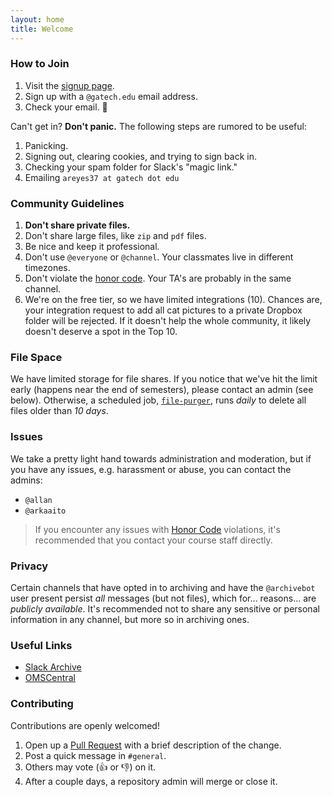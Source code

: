 ```yaml
---
layout: home
title: Welcome
---
```


### How to Join

1. Visit the [signup page](https://omscs-study.slack.com/signup).
2. Sign up with a `@gatech.edu` email address.
3. Check your email. :tada:

Can't get in? **Don't panic.** The following steps are rumored to be useful:

1. Panicking.
2. Signing out, clearing cookies, and trying to sign back in.
3. Checking your spam folder for Slack's "magic link."
4. Emailing `areyes37 at gatech dot edu`

### Community Guidelines

1. **Don't share private files.**
2. Don't share large files, like `zip` and `pdf` files.
3. Be nice and keep it professional.
4. Don't use `@everyone` or `@channel`. Your classmates live in different timezones.
5. Don't violate the [honor code](https://policylibrary.gatech.edu/student-affairs/academic-honor-code). Your TA's are probably in the same channel.
6. We're on the free tier, so we have limited integrations (10). Chances are, your integration request to add all cat pictures to a private Dropbox folder will be rejected. If it doesn't help the whole community, it likely doesn't deserve a spot in the Top 10.

### File Space

We have limited storage for file shares. If you notice that we've hit the limit early (happens near the end of semesters), please contact an admin (see below). Otherwise, a scheduled job, [`file-purger`](https://github.com/omscs-study/file-purger), runs *daily* to delete all files older than *10 days*.

### Issues

We take a pretty light hand towards administration and moderation, but if you
have any issues, e.g. harassment or abuse, you can contact the admins:

- `@allan`
- `@arkaaito`

> If you encounter any issues with [Honor Code](https://policylibrary.gatech.edu/student-affairs/academic-honor-code) violations, it's recommended that you contact your course staff directly.

### Privacy

Certain channels that have opted in to archiving and have the `@archivebot` user present persist _all_ messages (but not files), which for... reasons... are *publicly available*. It's recommended not to share any sensitive or personal information in any channel, but more so in archiving ones.

### Useful Links

- [Slack Archive](https://omscs-study.slackarchive.io)
- [OMSCentral](https://omscentral.com)

### Contributing

Contributions are openly welcomed!

1. Open up a [Pull Request](https://github.com/omscs-study/omscs-study.github.io/pull/new/master) with a brief description of the change.
2. Post a quick message in `#general`.
3. Others may vote (:thumbsup: or :thumbsdown:) on it.
4. After a couple days, a repository admin will merge or close it.
